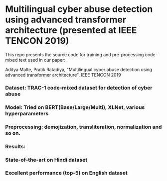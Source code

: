 # Multilingual cyber abuse detection using advanced transformer architecture (presented at IEEE TENCON 2019)

This repo presents the source code for training and pre-processing code-mixed text used in our paper:

Aditya Malte, Pratik Ratadiya, "Multilingual cyber abuse detection using advanced transformer architecture",
IEEE TENCON 2019

### Dataset: TRAC-1 code-mixed dataset for detection of cyber abuse
### Model: Tried on BERT(Base/Large/Multi), XLNet, various hyperparameters
### Preprocessing: demojization, transliteration, normalization and so on.

### Results:
### State-of-the-art on Hindi dataset
### Excellent performance (top-5) on English dataset
